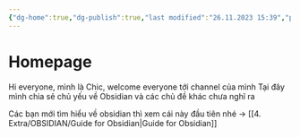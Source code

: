 ```yaml
---
{"dg-home":true,"dg-publish":true,"last modified":"26.11.2023 15:39","permalink":"/gayoungmoney-obsidian/gayo-obsidian/","tags":["gardenEntry"],"dgPassFrontmatter":true,"noteIcon":""}
---
```


# Homepage

Hi everyone, mình là Chic, welcome everyone tới channel của mình
Tại đây mình chia sẻ chủ yếu về Obsidian và các chủ đề khác chưa nghĩ ra

Các bạn mới tìm hiểu về obsidian thì xem cái này đầu tiên nhé → [[4. Extra/OBSIDIAN/Guide for Obsidian\|Guide for Obsidian]]

